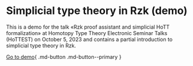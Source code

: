 # Simplicial type theory in Rzk (demo)

This is a demo for the talk «Rzk proof assistant and simplicial HoTT formalization»
at Homotopy Type Theory Electronic Seminar Talks (HoTTEST) on October 5, 2023
and contains a partial introduction to simplicial type theory in Rzk.

[Go to demo](1-demo.rzk.md){ .md-button .md-button--primary }
